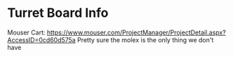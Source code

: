 # Turret Board Info





Mouser Cart: https://www.mouser.com/ProjectManager/ProjectDetail.aspx?AccessID=0cd60d575a
Pretty sure the molex is the only thing we don't have
